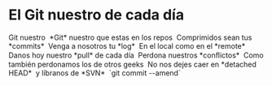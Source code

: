 <h1>El Git nuestro de cada día</h1>
Git nuestro  
*Git* nuestro que estas en los repos  
Comprimidos sean tus *commits*  
Venga a nosotros tu *log*  
En el local como en el *remote*  
Danos hoy nuestro *pull* de cada día  
Perdona nuestros *conﬂictos*  
Como también perdonamos los de otros geeks  
No nos dejes caer en *detached HEAD*  
y líbranos de *SVN*  
`git commit --amend`
